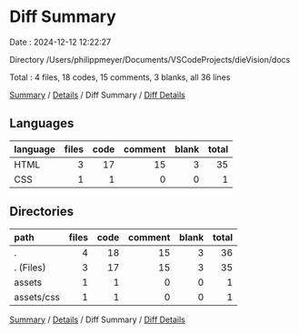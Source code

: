 # Diff Summary

Date : 2024-12-12 12:22:27

Directory /Users/philippmeyer/Documents/VSCodeProjects/dieVision/docs

Total : 4 files,  18 codes, 15 comments, 3 blanks, all 36 lines

[Summary](results.md) / [Details](details.md) / Diff Summary / [Diff Details](diff-details.md)

## Languages
| language | files | code | comment | blank | total |
| :--- | ---: | ---: | ---: | ---: | ---: |
| HTML | 3 | 17 | 15 | 3 | 35 |
| CSS | 1 | 1 | 0 | 0 | 1 |

## Directories
| path | files | code | comment | blank | total |
| :--- | ---: | ---: | ---: | ---: | ---: |
| . | 4 | 18 | 15 | 3 | 36 |
| . (Files) | 3 | 17 | 15 | 3 | 35 |
| assets | 1 | 1 | 0 | 0 | 1 |
| assets/css | 1 | 1 | 0 | 0 | 1 |

[Summary](results.md) / [Details](details.md) / Diff Summary / [Diff Details](diff-details.md)